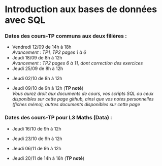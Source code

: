 # Introduction aux bases de données avec SQL

### Dates des cours-TP communs aux deux filières :
- Vendredi 12/09 de 14h à 18h \
*Avancement : TP1, TP2 pages 1 à 6*
- Jeudi 18/09 de 8h à 12h \
*Avancement : TP2 pages 6 à 11, dont correction des exercices*
- Jeudi 25/09 de 8h à 12h 
<!--  *Avancement : Correction exercices du TP2. TP3 pages 1 à 13* \ -->
<!--  **Pour la prochaine fois, finir les exercices en page 13 du TP3*** -->
- Jeudi 02/10 de 8h à 12h
<!--  *Avancement : Finalisation du TP3* -->
- Jeudi 09/10 de 9h à 12h (**TP noté**) \
*Vous aurez droit aux documents de cours, vos scripts SQL ou ceux disponibles sur cette page github, ainsi que vos notes personnelles (fiches mémo), autres documents disponibles sur cette page*

### Dates des cours-TP pour L3 Maths (Data) :
- Jeudi 16/10 de 9h à 12h 
<!--  *Avancement : TP4* -->
- Jeudi 23/10 de 9h à 12h 
<!--*Avancement : Correction des dernières questions du TP4, TP5 survolé, TP6 jusqu'au EXISTS \ -->
<!--**Pour la prochaine fois, finir de lire la partie cours du TP6*** -->
- Jeudi 06/11 de 9h à 12h 
<!--  *Avancement : Exercices du TP6* -->
- Jeudi 20/11 de 14h à 16h (**TP noté**) 
<!--*Vous aurez droit aux documents de cours, vos scripts SQL ou ceux disponibles sur cette page github, ainsi que vos notes personnelles (fiches mémo), autres documents disponibles sur cette page* -->
